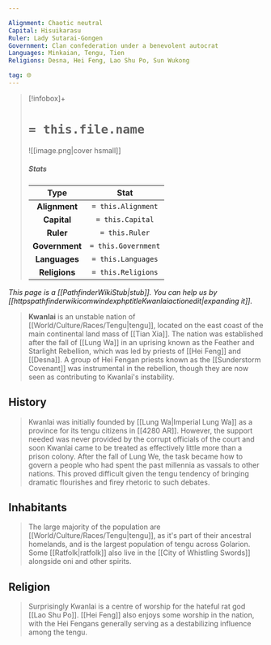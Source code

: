 ```yaml
---

Alignment: Chaotic neutral
Capital: Hisuikarasu
Ruler: Lady Sutarai-Gongen
Government: Clan confederation under a benevolent autocrat
Languages: Minkaian, Tengu, Tien
Religions: Desna, Hei Feng, Lao Shu Po, Sun Wukong

tag: 🌐
---
```


> [!infobox]+
> #  `= this.file.name`
> ![[image.png|cover hsmall]]
> ##### Stats
> Type | Stat |
> :---:|:---:|
> **Alignment** | `= this.Alignment` |
> **Capital** | `= this.Capital` |
> **Ruler** | `= this.Ruler` |
> **Government** | `= this.Government` |
> **Languages** | `= this.Languages` |
> **Religions** | `= this.Religions` |



*This page is a [[PathfinderWikiStub|stub]]. You can help us by [[httpspathfinderwikicomwindexphptitleKwanlaiactionedit|expanding it]].*

> **Kwanlai** is an unstable nation of [[World/Culture/Races/Tengu|tengu]], located on the east coast of the main continental land mass of [[Tian Xia]]. The nation was established after the fall of [[Lung Wa]] in an uprising known as the Feather and Starlight Rebellion, which was led by priests of [[Hei Feng]] and [[Desna]]. A group of Hei Fengan priests known as the [[Sunderstorm Covenant]] was instrumental in the rebellion, though they are now seen as contributing to Kwanlai's instability.



## History

> Kwanlai was initially founded by [[Lung Wa|Imperial Lung Wa]] as a province for its tengu citizens in [[4280 AR]]. However, the support needed was never provided by the corrupt officials of the court and soon Kwanlai came to be treated as effectively little more than a prison colony.
> After the fall of Lung We, the task became how to govern a people who had spent the past millennia as vassals to other nations. This proved difficult given the tengu tendency of bringing dramatic flourishes and firey rhetoric to such debates.


## Inhabitants

> The large majority of the population are [[World/Culture/Races/Tengu|tengu]], as it's part of their ancestral homelands, and is the largest population of tengu across Golarion.
> Some [[Ratfolk|ratfolk]] also live in the [[City of Whistling Swords]] alongside oni and other spirits.


## Religion

> Surprisingly Kwanlai is a centre of worship for the hateful rat god [[Lao Shu Po]]. [[Hei Feng]] also enjoys some worship in the nation, with the Hei Fengans generally serving as a destabilizing influence among the tengu.








